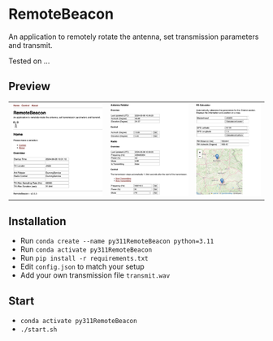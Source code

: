 # RemoteBeacon

An application to remotely rotate the antenna, set transmission parameters and transmit.

Tested on ...

## Preview

<table>
    <tr>
        <td><img src="images/prev1.png" style="max-height:300px"></td>
        <td><img src="images/prev2.png" style="max-height:300px"></td>
        <td><img src="images/prev3.png" style="max-height:300px"></td>
    </tr>
</table>

## Installation

- Run `conda create --name py311RemoteBeacon python=3.11`
- Run `conda activate py311RemoteBeacon`
- Run `pip install -r requirements.txt`
- Edit `config.json` to match your setup
- Add your own transmission file `transmit.wav`

## Start

- `conda activate py311RemoteBeacon`
- `./start.sh`